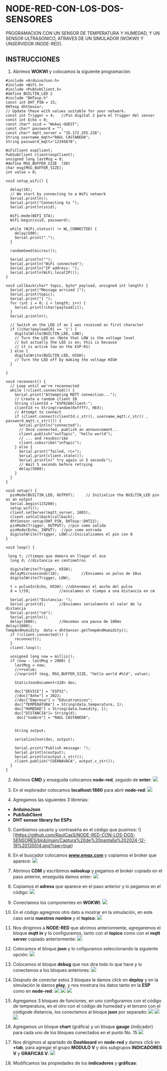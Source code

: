 # NODE-RED-CON-LOS-DOS-SENSORES
PROGRAMACION CON UN SENSOR DE TEMPERATURA Y HUMEDAD, Y UN SENSOR ULTRASONICO, ATRAVES DE UN SIMULADOR (WOKWI) Y UNSERVIDOR (NODE-RED).
## INSTRUCCIONES
1. Abrimos **WOKWI** y colocamos la siguiente programación:

```
#include <ArduinoJson.h>
#include <WiFi.h>
#include <PubSubClient.h>
#define BUILTIN_LED 2
#include "DHTesp.h"
const int DHT_PIN = 15;
DHTesp dhtSensor;
// Update these with values suitable for your network.
const int Trigger = 4;   //Pin digital 2 para el Trigger del sensor
const int Echo = 0;   
const char* ssid = "Wokwi-GUEST";
const char* password = "";
const char* mqtt_server = "35.172.255.228";
String username_mqtt="RAUL CASTANEDA";
String password_mqtt="12345678";

WiFiClient espClient;
PubSubClient client(espClient);
unsigned long lastMsg = 0;
#define MSG_BUFFER_SIZE  (50)
char msg[MSG_BUFFER_SIZE];
int value = 0;

void setup_wifi() {

  delay(10);
  // We start by connecting to a WiFi network
  Serial.println();
  Serial.print("Connecting to ");
  Serial.println(ssid);

  WiFi.mode(WIFI_STA);
  WiFi.begin(ssid, password);

  while (WiFi.status() != WL_CONNECTED) {
    delay(500);
    Serial.print(".");
  }

  randomSeed(micros());

  Serial.println("");
  Serial.println("WiFi connected");
  Serial.println("IP address: ");
  Serial.println(WiFi.localIP());
}

void callback(char* topic, byte* payload, unsigned int length) {
  Serial.print("Message arrived [");
  Serial.print(topic);
  Serial.print("] ");
  for (int i = 0; i < length; i++) {
    Serial.print((char)payload[i]);
  }
  Serial.println();

  // Switch on the LED if an 1 was received as first character
  if ((char)payload[0] == '1') {
    digitalWrite(BUILTIN_LED, LOW);   
    // Turn the LED on (Note that LOW is the voltage level
    // but actually the LED is on; this is because
    // it is active low on the ESP-01)
  } else {
    digitalWrite(BUILTIN_LED, HIGH);  
    // Turn the LED off by making the voltage HIGH
  }

}

void reconnect() {
  // Loop until we're reconnected
  while (!client.connected()) {
    Serial.print("Attempting MQTT connection...");
    // Create a random client ID
    String clientId = "ESP8266Client-";
    clientId += String(random(0xffff), HEX);
    // Attempt to connect
    if (client.connect(clientId.c_str(), username_mqtt.c_str() , password_mqtt.c_str())) {
      Serial.println("connected");
      // Once connected, publish an announcement...
      client.publish("outTopic", "hello world");
      // ... and resubscribe
      client.subscribe("inTopic");
    } else {
      Serial.print("failed, rc=");
      Serial.print(client.state());
      Serial.println(" try again in 5 seconds");
      // Wait 5 seconds before retrying
      delay(5000);
    }
  }
}

void setup() {
  pinMode(BUILTIN_LED, OUTPUT);     // Initialize the BUILTIN_LED pin as an output
  Serial.begin(115200);
  setup_wifi();
  client.setServer(mqtt_server, 1883);
  client.setCallback(callback);
  dhtSensor.setup(DHT_PIN, DHTesp::DHT22);
  pinMode(Trigger, OUTPUT); //pin como salida
  pinMode(Echo, INPUT);  //pin como entrada
  digitalWrite(Trigger, LOW);//Inicializamos el pin con 0
}

void loop() {

 long t; //timepo que demora en llegar el eco
  long d; //distancia en centimetros

  digitalWrite(Trigger, HIGH);
  delayMicroseconds(10);          //Enviamos un pulso de 10us
  digitalWrite(Trigger, LOW);
  
  t = pulseIn(Echo, HIGH); //obtenemos el ancho del pulso
  d = t/59;             //escalamos el tiempo a una distancia en cm
  
  Serial.print("Distancia: ");
  Serial.print(d);      //Enviamos serialmente el valor de la distancia
  Serial.print("cm");
  Serial.println();
  delay(1000);          //Hacemos una pausa de 100ms
delay(1000);
TempAndHumidity  data = dhtSensor.getTempAndHumidity();
  if (!client.connected()) {
    reconnect();
  }
  client.loop();

  unsigned long now = millis();
  if (now - lastMsg > 2000) {
    lastMsg = now;
    //++value;
    //snprintf (msg, MSG_BUFFER_SIZE, "hello world #%ld", value);

    StaticJsonDocument<128> doc;

    doc["DEVICE"] = "ESP32";
    //doc["Anho"] = 2022;
    //doc["Empresa"] = "Educatronicos";
    doc["TEMPERATURA"] = String(data.temperature, 1);
    doc["HUMEDAD"] = String(data.humidity, 1);
    doc["DISTANCIA"]= String(d);
     doc["nombre"] = "RAUL CASTANEDA";
   

    String output;
    
    serializeJson(doc, output);

    Serial.print("Publish message: ");
    Serial.println(output);
    Serial.println(output.c_str());
    client.publish("CUERNAVACA", output.c_str());
  }
}
```

2. Abrimos **CMD** y enseguida colocamos **node-red**, seguido de **enter**:
![](https://raw.githubusercontent.com/RaulCasS/NODE-RED-CON-LOS-DOS-SENSORES/79c8785182c819f0f1be52018963d8dfa88fb32c/Captura%20de%20pantalla%202024-12-19%20134556.png)

3. En el explorador colocamos **localhost:1880** para abrir **node-red**:
![](https://github.com/RaulCasS/NODE-RED-CON-LOS-DOS-SENSORES/blob/main/Captura%20de%20pantalla%202024-12-19%20134844.png?raw=true)

4. Agregamos las siguientes 3 librerias:
- **ArduinoJson**
- **PubSubClient**
- **DHT sensor library for ESPx**

5. Cambiamos usuario y contraseña en el código que pusimos:
!][(https://github.com/RaulCasS/NODE-RED-CON-LOS-DOS-SENSORES/blob/main/Captura%20de%20pantalla%202024-12-19%20135514.png?raw=true)

6. En el buscador colocamos **www.emqx.com** y copiamos el broker que aparece:
![](https://github.com/RaulCasS/NODE-RED-CON-LOS-DOS-SENSORES/blob/main/Captura%20de%20pantalla%202024-12-18%20154658.png?raw=true)

7. Abrimos **CDM** y escribimos **nslookup** y pegamos el broker copiado en el paso anterior, enseguida damos enter:
![](https://github.com/RaulCasS/NODE-RED-CON-LOS-DOS-SENSORES/blob/main/Captura%20de%20pantalla%202024-12-19%20140327.png?raw=true)

8. Copiamos el **adress** que aparece en el paso anterior y lo pegamos en el código:
![](https://github.com/RaulCasS/NODE-RED-CON-LOS-DOS-SENSORES/blob/main/Captura%20de%20pantalla%202024-12-19%20140610.png?raw=true)

9. Conectamos los componentes en **WOKWI**:
![](https://github.com/RaulCasS/NODE-RED-CON-LOS-DOS-SENSORES/blob/main/Captura%20de%20pantalla%202024-12-19%20140902.png?raw=true)

10. En el código agregmos otro dato a mostrar en la simulación, en este caso sería **nuestros nombre** y el **topico**:
![](https://github.com/RaulCasS/NODE-RED-CON-LOS-DOS-SENSORES/blob/main/Captura%20de%20pantalla%202024-12-19%20141156.png?raw=true)

11. Nos dirigimos a **NODE-RED** que abrimos anteriormente, agregaremos el bloque **mqtt in** y lo configuramos, tanto con el **topico** como con el **mqtt server** copiado anteriormente:
![](https://github.com/RaulCasS/NODE-RED-CON-LOS-DOS-SENSORES/blob/main/Captura%20de%20pantalla%202024-12-19%20141631.png?raw=true)

12. Colocamos el bloque **json** y lo cofiguramos seleccionando la siguiente opción:
![](https://github.com/RaulCasS/NODE-RED-CON-LOS-DOS-SENSORES/blob/main/Captura%20de%20pantalla%202024-12-19%20141929.png?raw=true)

13. Colocamos el bloque **debug** que nos dira todo lo que hace y lo conectamos a los bloques anteriores:
![](https://github.com/RaulCasS/NODE-RED-CON-LOS-DOS-SENSORES/blob/main/Captura%20de%20pantalla%202024-12-19%20142312.png?raw=true)

14. Después de conectar estos 3 bloques le damos click en **deploy** y en la simulación le damos **play**, y nos mostrara los datos tanto en la **ESP** como en **node-red**:
![](https://github.com/RaulCasS/NODE-RED-CON-LOS-DOS-SENSORES/blob/main/Captura%20de%20pantalla%202024-12-19%20143728.png?raw=true)
![](https://github.com/RaulCasS/NODE-RED-CON-LOS-DOS-SENSORES/blob/main/Captura%20de%20pantalla%202024-12-19%20143852.png?raw=true)
![](https://github.com/RaulCasS/NODE-RED-CON-LOS-DOS-SENSORES/blob/main/Captura%20de%20pantalla%202024-12-19%20143829.png?raw=true)

15. Agregamos 3 bloques de funciones, en uno configuramos con el código de temperatura, en el otro con el código de humedad y el tercero con el códigode distancia,  los conectamos al bloque **json** por separado:
![](https://github.com/RaulCasS/NODE-RED-CON-LOS-DOS-SENSORES/blob/main/Captura%20de%20pantalla%202024-12-18%20162107.png?raw=true)
![](https://github.com/RaulCasS/NODE-RED-CON-LOS-DOS-SENSORES/blob/main/Captura%20de%20pantalla%202024-12-18%20162121.png?raw=true)
![](https://github.com/RaulCasS/NODE-RED-CON-LOS-DOS-SENSORES/blob/main/Captura%20de%20pantalla%202024-12-19%20144704.png?raw=true)

17. Agregamos un bloque **chart** (gráfica) y un bloque **gauge** (indicador) para cada uno de los bloques conectados en el punto No. 15
![](https://github.com/RaulCasS/NODE-RED-CON-LOS-DOS-SENSORES/blob/main/Captura%20de%20pantalla%202024-12-19%20145137.png?raw=true)

18. Nos dirigimos al apartado de **Dashboard** en **node-red** y damos click en **+tab**, para agregar el grupo **MODULO V** y dos subgrupos **INDICADORES V** y **GRAFICAS V**:
![](https://github.com/RaulCasS/NODE-RED-CON-LOS-DOS-SENSORES/blob/main/Captura%20de%20pantalla%202024-12-19%20145534.png?raw=true)

19.  Modificamos las propiedades de los **indicadores** y **gráficas**:
![]()
![]()

